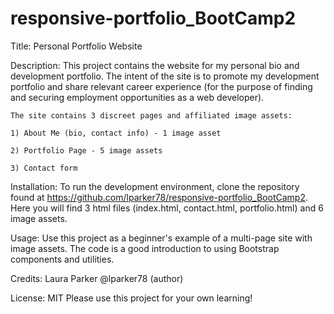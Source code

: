 # responsive-portfolio_BootCamp2

Title: Personal Portfolio Website

Description: 
    This project contains the website for my personal bio and development portfolio. The intent of the site is to promote my development portfolio and share relevant career experience (for the purpose of finding and securing employment opportunities as a web developer).
    
    The site contains 3 discreet pages and affiliated image assets:

    1) About Me (bio, contact info) - 1 image asset
    
    2) Portfolio Page - 5 image assets

    3) Contact form

Installation:
    To run the development environment, clone the repository found at https://github.com/lparker78/responsive-portfolio_BootCamp2. Here you will find 3 html files (index.html, contact.html, portfolio.html) and 6 image assets.

Usage:
    Use this project as a beginner's example of a multi-page site with image assets. The code is a good introduction to using Bootstrap components and utilities.

Credits: Laura Parker @lparker78 (author)

License: MIT   Please use this project for your own learning!




   